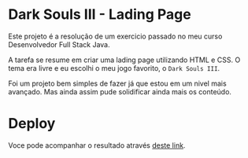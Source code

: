 # Dark Souls III - Lading Page

Este projeto é a resolução de um exercicio passado no meu curso Desenvolvedor Full Stack Java.

A tarefa se resume em criar uma lading page utilizando HTML e CSS. O tema era livre e eu escolhi o meu jogo favorito, o `Dark Souls III`.

Foi um projeto bem simples de fazer já que estou em um nivel mais avançado. Mas ainda assim pude solidificar ainda mais os conteúdo.

# Deploy

Voce pode acompanhar o resultado através [deste link](https://dark-souls-3-lading-page.vercel.app/).
